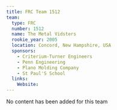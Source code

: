 ```yaml
---
title: FRC Team 1512
team:
  type: FRC
  number: 1512
  name: The Metal Vidsters
  rookie_year: 2005
  location: Concord, New Hampshire, USA
  sponsors:
    - Criterium-Turner Engineers
    - Penn Engineering
    - Plano Molding Company
    - St Paul'S School
  links:
    Website: 
---
```

No content has been added for this team